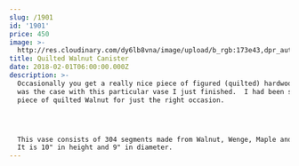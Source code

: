```yaml
---
slug: /1901
id: '1901'
price: 450
image: >-
  http://res.cloudinary.com/dy6lb8vna/image/upload/b_rgb:173e43,dpr_auto/v1/GB%20Bowlworks%20Gallery/DSC_3211a.jpg
title: Quilted Walnut Canister
date: 2018-02-01T06:00:00.000Z
description: >-
  Occasionally you get a really nice piece of figured (quilted) hardwood.  That
  was the case with this particular vase I just finished.  I had been saving the
  piece of quilted Walnut for just the right occasion. 




  This vase consists of 304 segments made from Walnut, Wenge, Maple and Padauk. 
  It is 10" in height and 9" in diameter.
---
```

